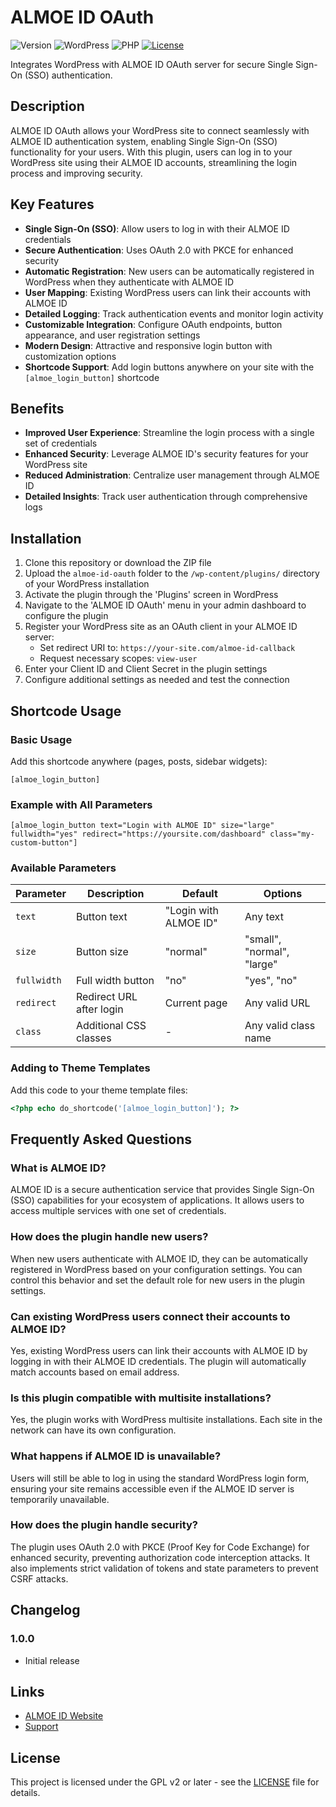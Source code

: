 
# ALMOE ID OAuth

![Version](https://img.shields.io/badge/version-1.0.0-blue)
![WordPress](https://img.shields.io/badge/WordPress-5.8%2B-green)
![PHP](https://img.shields.io/badge/PHP-7.4%2B-purple)
[![License](https://img.shields.io/badge/License-GPL%20v2-orange)](https://www.gnu.org/licenses/gpl-2.0.html)

Integrates WordPress with ALMOE ID OAuth server for secure Single Sign-On (SSO) authentication.

## Description

ALMOE ID OAuth allows your WordPress site to connect seamlessly with ALMOE ID authentication system, enabling Single Sign-On (SSO) functionality for your users. With this plugin, users can log in to your WordPress site using their ALMOE ID accounts, streamlining the login process and improving security.

## Key Features

- **Single Sign-On (SSO)**: Allow users to log in with their ALMOE ID credentials
- **Secure Authentication**: Uses OAuth 2.0 with PKCE for enhanced security
- **Automatic Registration**: New users can be automatically registered in WordPress when they authenticate with ALMOE ID
- **User Mapping**: Existing WordPress users can link their accounts with ALMOE ID
- **Detailed Logging**: Track authentication events and monitor login activity
- **Customizable Integration**: Configure OAuth endpoints, button appearance, and user registration settings
- **Modern Design**: Attractive and responsive login button with customization options
- **Shortcode Support**: Add login buttons anywhere on your site with the `[almoe_login_button]` shortcode

## Benefits

- **Improved User Experience**: Streamline the login process with a single set of credentials
- **Enhanced Security**: Leverage ALMOE ID's security features for your WordPress site
- **Reduced Administration**: Centralize user management through ALMOE ID
- **Detailed Insights**: Track user authentication through comprehensive logs

## Installation

1. Clone this repository or download the ZIP file
2. Upload the `almoe-id-oauth` folder to the `/wp-content/plugins/` directory of your WordPress installation
3. Activate the plugin through the 'Plugins' screen in WordPress
4. Navigate to the 'ALMOE ID OAuth' menu in your admin dashboard to configure the plugin
5. Register your WordPress site as an OAuth client in your ALMOE ID server:
   - Set redirect URI to: `https://your-site.com/almoe-id-callback`
   - Request necessary scopes: `view-user`
6. Enter your Client ID and Client Secret in the plugin settings
7. Configure additional settings as needed and test the connection

## Shortcode Usage

### Basic Usage
Add this shortcode anywhere (pages, posts, sidebar widgets):

```
[almoe_login_button]
```

### Example with All Parameters

```
[almoe_login_button text="Login with ALMOE ID" size="large" fullwidth="yes" redirect="https://yoursite.com/dashboard" class="my-custom-button"]
```

### Available Parameters

| Parameter | Description | Default | Options |
|-----------|-------------|---------|---------|
| `text` | Button text | "Login with ALMOE ID" | Any text |
| `size` | Button size | "normal" | "small", "normal", "large" |
| `fullwidth` | Full width button | "no" | "yes", "no" |
| `redirect` | Redirect URL after login | Current page | Any valid URL |
| `class` | Additional CSS classes | - | Any valid class name |

### Adding to Theme Templates

Add this code to your theme template files:

```php
<?php echo do_shortcode('[almoe_login_button]'); ?>
```

## Frequently Asked Questions

### What is ALMOE ID?
ALMOE ID is a secure authentication service that provides Single Sign-On (SSO) capabilities for your ecosystem of applications. It allows users to access multiple services with one set of credentials.

### How does the plugin handle new users?
When new users authenticate with ALMOE ID, they can be automatically registered in WordPress based on your configuration settings. You can control this behavior and set the default role for new users in the plugin settings.

### Can existing WordPress users connect their accounts to ALMOE ID?
Yes, existing WordPress users can link their accounts with ALMOE ID by logging in with their ALMOE ID credentials. The plugin will automatically match accounts based on email address.

### Is this plugin compatible with multisite installations?
Yes, the plugin works with WordPress multisite installations. Each site in the network can have its own configuration.

### What happens if ALMOE ID is unavailable?
Users will still be able to log in using the standard WordPress login form, ensuring your site remains accessible even if the ALMOE ID server is temporarily unavailable.

### How does the plugin handle security?
The plugin uses OAuth 2.0 with PKCE (Proof Key for Code Exchange) for enhanced security, preventing authorization code interception attacks. It also implements strict validation of tokens and state parameters to prevent CSRF attacks.

## Changelog

### 1.0.0
- Initial release

## Links

- [ALMOE ID Website](https://masjidalmubarokah.com/)
- [Support](https://masjidalmubarokah.com/support/)

## License

This project is licensed under the GPL v2 or later - see the [LICENSE](LICENSE) file for details.
